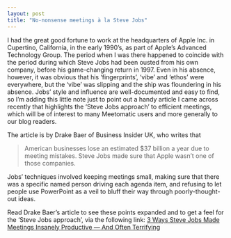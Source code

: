 ```yaml
---
layout: post
title: "No-nonsense meetings à la Steve Jobs"
---
```

 
I had the great good fortune to work at the headquarters of Apple Inc. in
Cupertino, California, in the early 1990’s, as part of Apple’s Advanced
Technology Group. The period when I was there happened to coincide with the
period during which Steve Jobs had been ousted from his own company, before his
game-changing return in 1997. Even in his absence, however, it was obvious that
his ‘fingerprints’, ‘vibe’ and ‘ethos’ were everywhere, but the ‘vibe’ was
slipping and the ship was floundering in his absence. Jobs’ style and influence
are well-documented and easy to find, so I’m adding this little note just to
point out a handy article I came across recently that highlights the ‘Steve
Jobs approach’ to efficient meetings, which will be of interest to many
Meetomatic users and more generally to our blog readers.

The article is by Drake Baer of Business Insider UK, who writes that

> American businesses lose an estimated $37 billion a year due to meeting
> mistakes. Steve Jobs made sure that Apple wasn’t one of those companies.

Jobs’ techniques involved keeping meetings small, making sure that there was a
specific named person driving each agenda item, and refusing to let people use
PowerPoint as a veil to bluff their way through poorly-thought-out ideas.

Read Drake Baer’s article to see these points expanded and to get a feel for
the ‘Steve Jobs approach’, via the following link: [3 Ways Steve Jobs Made
Meetings Insanely Productive — And Often Terrifying](http://uk.businessinsider.com/steve-jobs-meeting-techniques-2014-12#ixzz3NaCe5qzU)
